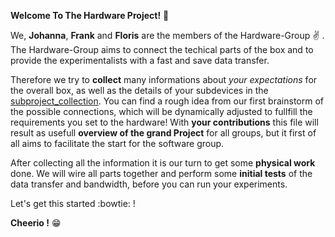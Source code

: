 **Welcome To The Hardware Project!** :raised_hands:

We, **Johanna**, **Frank** and **Floris** are the members of the Hardware-Group :v: .
The Hardware-Group aims to connect the techical parts of the box and to provide the experimentalists with a fast and save data transfer.

Therefore we try to **collect** many informations about *your expectations* for the overall box, as well as the details of your subdevices in the [subproject_collection](https://git.science.uu.nl/ued2020/experiment-design-2020/-/blob/master/projects/Hardware_Johanna_Floris_Frank/subproject_collection.md). You can find a rough idea from our first brainstorm of the possible connections, which will be dynamically adjusted to fullfill the requirements you set to the hardware!
With **your contributions** this file will result as usefull **overview of the grand Project** for all groups, but it first of all aims to facilitate the start for the software group.

After collecting all the information it is our turn to get some **physical work** done. 
We will wire all parts together and perform some **initial tests** of the data transfer and bandwidth, before you can run your experiments.

Let's get this started :bowtie: !

**Cheerio !** :grin:
